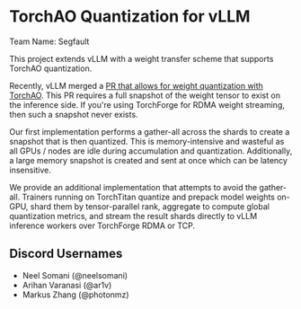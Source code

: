 # TorchAO Quantization for vLLM

Team Name: Segfault

This project extends vLLM with a weight transfer scheme that supports TorchAO quantization.

Recently, vLLM merged a [PR that allows for weight quantization with TorchAO](https://github.com/vllm-project/vllm/pull/23014). This PR requires a full snapshot of the weight tensor to exist on the inference side. If you're using TorchForge for RDMA weight streaming, then such a snapshot never exists.

Our first implementation performs a gather-all across the shards to create a snapshot that is then quantized. This is memory-intensive and wasteful as all GPUs / nodes are idle during accumulation and quantization. Additionally, a large memory snapshot is created and sent at once which can be latency insensitive.

We provide an additional implementation that attempts to avoid the gather-all. Trainers running on TorchTitan quantize and prepack model weights on-GPU, shard them by tensor-parallel rank, aggregate to compute global quantization metrics, and stream the result shards directly to vLLM inference workers over TorchForge RDMA or TCP.

## Discord Usernames

* Neel Somani (@neelsomani)
* Arihan Varanasi (@ar1v)
* Markus Zhang (@photonmz)
